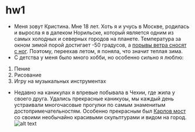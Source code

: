 # hw1
+ Меня зовут Кристина. Мне 18 лет. Хоть я и учусь в Москве, родилась и выросла я в далеком Норильске, который является одним из самых холодных и северных городов на планете. Температура за окном зимой порой достигает -50 градусов, а [порывы ветра сносят с ног](https://youtu.be/TmrpUCDdRnc "я так в школу ходила"). Поэтому, переехав летом, я поняла, что значит теплая зима.
+ С детства у меня было много хобби, но особенно сильно я люблю:
1. Пение
2. Рисование
3. Игру на музыкальных инструментах
+ Недавно на каникулах я впревые побывала в Чехии, где жила у своего друга. Удались прекрасные каникуоы, мы каждый день устраивали многочасовые прогулки по самым знаменитым достопримечательностям. Особенно прекрасным был [Карлов мост](https://ru.wikipedia.org/wiki/Карлов_мост "Статья в Википедии") со своими необычайно красивыми скульптурами и видом на город.
![alt text](https://incomartour.com.ua/mediafiles/images/places/20170709234431/thumbs/karlovmost18-tmb-768x404xfill.jpg)

